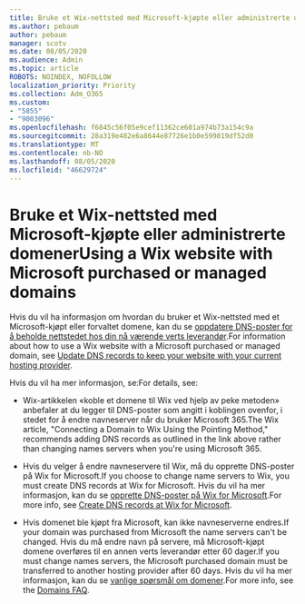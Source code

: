 ```yaml
---
title: Bruke et Wix-nettsted med Microsoft-kjøpte eller administrerte domener
ms.author: pebaum
author: pebaum
manager: scotv
ms.date: 08/05/2020
ms.audience: Admin
ms.topic: article
ROBOTS: NOINDEX, NOFOLLOW
localization_priority: Priority
ms.collection: Adm_O365
ms.custom:
- "5855"
- "9003096"
ms.openlocfilehash: f6845c56f05e9cef11362ce601a974b73a154c9a
ms.sourcegitcommit: 28a319e482e6a8644e87726e1b0e599819df52d0
ms.translationtype: MT
ms.contentlocale: nb-NO
ms.lasthandoff: 08/05/2020
ms.locfileid: "46629724"
---
```

# <a name="using-a-wix-website-with-microsoft-purchased-or-managed-domains"></a><span data-ttu-id="a709c-102">Bruke et Wix-nettsted med Microsoft-kjøpte eller administrerte domener</span><span class="sxs-lookup"><span data-stu-id="a709c-102">Using a Wix website with Microsoft purchased or managed domains</span></span>

<span data-ttu-id="a709c-103">Hvis du vil ha informasjon om hvordan du bruker et Wix-nettsted med et Microsoft-kjøpt eller forvaltet domene, kan du se [oppdatere DNS-poster for å beholde nettstedet hos din nå værende verts leverandør](https://docs.microsoft.com/microsoft-365/admin/dns/update-dns-records-to-retain-current-hosting-provider).</span><span class="sxs-lookup"><span data-stu-id="a709c-103">For information about how to use a Wix website with a Microsoft purchased or managed domain, see [Update DNS records to keep your website with your current hosting provider](https://docs.microsoft.com/microsoft-365/admin/dns/update-dns-records-to-retain-current-hosting-provider).</span></span>

<span data-ttu-id="a709c-104">Hvis du vil ha mer informasjon, se:</span><span class="sxs-lookup"><span data-stu-id="a709c-104">For details, see:</span></span> 

- <span data-ttu-id="a709c-105">Wix-artikkelen «koble et domene til Wix ved hjelp av peke metoden» anbefaler at du legger til DNS-poster som angitt i koblingen ovenfor, i stedet for å endre navneserver når du bruker Microsoft 365.</span><span class="sxs-lookup"><span data-stu-id="a709c-105">The Wix article, "Connecting a Domain to Wix Using the Pointing Method," recommends adding DNS records as outlined in the link above rather than changing names servers when you're using Microsoft 365.</span></span>

- <span data-ttu-id="a709c-106">Hvis du velger å endre navneservere til Wix, må du opprette DNS-poster på Wix for Microsoft.</span><span class="sxs-lookup"><span data-stu-id="a709c-106">If you choose to change name servers to Wix, you must create DNS records at Wix for Microsoft.</span></span> <span data-ttu-id="a709c-107">Hvis du vil ha mer informasjon, kan du se [opprette DNS-poster på Wix for Microsoft](https://docs.microsoft.com/microsoft-365/admin/dns/create-dns-records-at-wix).</span><span class="sxs-lookup"><span data-stu-id="a709c-107">For more info, see [Create DNS records at Wix for Microsoft](https://docs.microsoft.com/microsoft-365/admin/dns/create-dns-records-at-wix).</span></span>

- <span data-ttu-id="a709c-108">Hvis domenet ble kjøpt fra Microsoft, kan ikke navneserverne endres.</span><span class="sxs-lookup"><span data-stu-id="a709c-108">If your domain was purchased from Microsoft the name servers can't be changed.</span></span> <span data-ttu-id="a709c-109">Hvis du må endre navn på servere, må Microsoft-kjøpt domene overføres til en annen verts leverandør etter 60 dager.</span><span class="sxs-lookup"><span data-stu-id="a709c-109">If you must change names servers, the Microsoft purchased domain must be transferred to another hosting provider after 60 days.</span></span> <span data-ttu-id="a709c-110">Hvis du vil ha mer informasjon, kan du se [vanlige spørsmål om domener](https://docs.microsoft.com/microsoft-365/admin/setup/domains-faq#can-i-transfer-a-domain-i-purchased-from-microsoft-to-another-provider).</span><span class="sxs-lookup"><span data-stu-id="a709c-110">For more info, see the [Domains FAQ](https://docs.microsoft.com/microsoft-365/admin/setup/domains-faq#can-i-transfer-a-domain-i-purchased-from-microsoft-to-another-provider).</span></span>